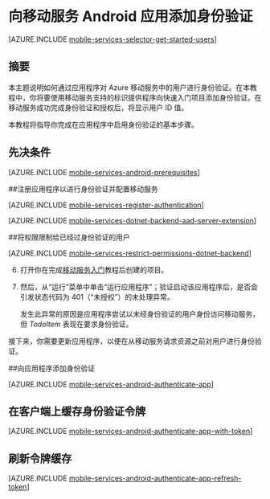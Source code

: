 <properties
	pageTitle="身份验证入门 (Android) | Windows Azure"
	description="了解如何使用移动服务通过提供各种标识提供程序（包括 Google、Facebook、Twitter 和 Microsoft）对 Windows 应用商店应用程序的用户进行身份验证。"
	services="mobile-services"
	documentationCenter="android"
	authors="RickSaling"
	manager="dwrede"
	editor=""/>

<tags 
	ms.service="mobile-services" 
	ms.date="10/05/2015" 
	wacn.date="11/27/2015"/>

# 向移动服务 Android 应用添加身份验证

[AZURE.INCLUDE [mobile-services-selector-get-started-users](../includes/mobile-services-selector-get-started-users.md)]

## 摘要

本主题说明如何通过应用程序对 Azure 移动服务中的用户进行身份验证。在本教程中，你将要使用移动服务支持的标识提供程序向快速入门项目添加身份验证。在移动服务成功完成身份验证和授权后，将显示用户 ID 值。

本教程将指导你完成在应用程序中启用身份验证的基本步骤。


## 先决条件

[AZURE.INCLUDE [mobile-services-android-prerequisites](../includes/mobile-services-android-prerequisites.md)]

##<a name="register"></a>注册应用程序以进行身份验证并配置移动服务

[AZURE.INCLUDE [mobile-services-register-authentication](../includes/mobile-services-register-authentication.md)]

[AZURE.INCLUDE [mobile-services-dotnet-backend-aad-server-extension](../includes/mobile-services-dotnet-backend-aad-server-extension.md)]

##<a name="permissions"></a>将权限限制给已经过身份验证的用户

[AZURE.INCLUDE [mobile-services-restrict-permissions-dotnet-backend](../includes/mobile-services-restrict-permissions-dotnet-backend.md)]

6. 打开你在完成[移动服务入门]教程后创建的项目。 

7. 然后，从“运行”菜单中单击“运行应用程序”；验证启动该应用程序后，是否会引发状态代码为 401（“未授权”）的未处理异常。

	 发生此异常的原因是应用程序尝试以未经身份验证的用户身份访问移动服务，但 _TodoItem_ 表现在要求身份验证。

接下来，你需要更新应用程序，以便在从移动服务请求资源之前对用户进行身份验证。

##<a name="add-authentication"></a>向应用程序添加身份验证

[AZURE.INCLUDE [mobile-services-android-authenticate-app](../includes/mobile-services-android-authenticate-app.md)]

## <a name="cache-tokens"></a>在客户端上缓存身份验证令牌

[AZURE.INCLUDE [mobile-services-android-authenticate-app-with-token](../includes/mobile-services-android-authenticate-app-with-token.md)]

## <a name="refresh-tokens"></a>刷新令牌缓存

[AZURE.INCLUDE [mobile-services-android-authenticate-app-refresh-token](../includes/mobile-services-android-authenticate-app-refresh-token.md)]

<!--
##<a name="next-steps"></a>后续步骤

在下一教程[移动服务用户的服务端授权][Authorize users with scripts]中，你将使用移动服务基于已进行身份验证的用户提供的用户 ID 值来筛选移动服务返回的数据。
-->

<!-- Anchors. -->

[Register your app for authentication and configure Mobile Services]: #register
[Restrict table permissions to authenticated users]: #permissions
[Add authentication to the app]: #add-authentication
[Store authentication tokens on the client]: #cache-tokens
[Refresh expired tokens]: #refresh-tokens
[Next Steps]: #next-steps

<!-- URLs. -->
[移动服务入门]: /documentation/articles/mobile-services-dotnet-backend-android-get-started
[Get started with authentication]: /documentation/articles/mobile-services-dotnet-backend-android-get-started-users
[Get started with push notifications]: /documentation/articles/mobile-services-dotnet-backend-android-get-started-push
[Authorize users with scripts]: /documentation/articles/mobile-services-dotnet-backend-android-authorize-users-in-scripts

[Azure Management Portal]: https://manage.windowsazure.cn/
[Mobile Services .NET How-to Conceptual Reference]: /documentation/articles/mobile-services-windows-dotnet-how-to-use-client-library
[Register your Windows Store app package for Microsoft authentication]: /documentation/articles/mobile-services-how-to-register-store-app-package-microsoft-authentication

<!---HONumber=82-->